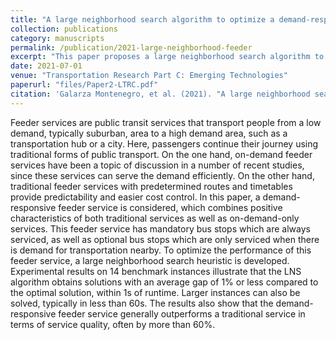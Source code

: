```yaml
---
title: "A large neighborhood search algorithm to optimize a demand-responsive feeder service"
collection: publications
category: manuscripts
permalink: /publication/2021-large-neighborhood-feeder
excerpt: "This paper proposes a large neighborhood search algorithm to optimize a demand-responsive feeder service, balancing efficiency and passenger convenience."
date: 2021-07-01
venue: "Transportation Research Part C: Emerging Technologies"
paperurl: "files/Paper2-LTRC.pdf"
citation: 'Galarza Montenegro, et al. (2021). "A large neighborhood search algorithm to optimize a demand-responsive feeder service." <i>Transportation Research Part C: Emerging Technologies</i>, 127, 103102. <a href="https://doi.org/10.1016/j.trc.2021.103102">https://doi.org/10.1016/j.trc.2021.103102</a>'
---
```

Feeder services are public transit services that transport people from a low demand, typically suburban, area to a high demand area, such as a transportation hub or a city. Here, passengers continue their journey using traditional forms of public transport. On the one hand, on-demand feeder services have been a topic of discussion in a number of recent studies, since these services can serve the demand efficiently. On the other hand, traditional feeder services with predetermined routes and timetables provide predictability and easier cost control. In this paper, a demand-responsive feeder service is considered, which combines positive characteristics of both traditional services as well as on-demand-only services. This feeder service has mandatory bus stops which are always serviced, as well as optional bus stops which are only serviced when there is demand for transportation nearby. To optimize the performance of this feeder service, a large neighborhood search heuristic is developed. Experimental results on 14 benchmark instances illustrate that the LNS algorithm obtains solutions with an average gap of 1% or less compared to the optimal solution, within 1s of runtime. Larger instances can also be solved, typically in less than 60s. The results also show that the demand-responsive feeder service generally outperforms a traditional service in terms of service quality, often by more than 60%.